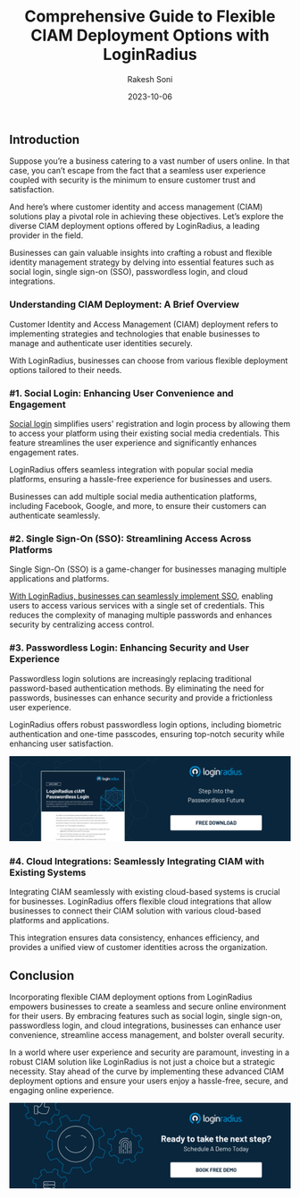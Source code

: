 ﻿---
title: "Comprehensive Guide to Flexible CIAM Deployment Options with LoginRadius"
date: "2023-10-06"
coverImage: "ciam-deployment.jpg"
tags: ["single sign-on","social login","passwordless login","ciam solutions"]
author: "Rakesh Soni"
description: "User experience and security are non-negotiable in the modern digital world. Dive into our guide on CIAM deployment options with LoginRadius, a leader in the CIAM landscape. Explore seamless features like social login, Single Sign-On (SSO), passwordless login, and cloud integrations. Elevate user engagement, streamline access control, and fortify online security. Discover the strategic necessity of investing in advanced CIAM solutions, ensuring your users enjoy a secure, hassle-free online experience."
metatitle: "Explore the Ease of CIAM Deployment with LoginRadius"
metadescription: "Learn how LoginRadius helps seamlessly execute CIAM deployment through social login, Single Sign-On, passwordless login, and more."
---
## Introduction

Suppose you’re a business catering to a vast number of users online. In that case, you can’t escape from the fact that a seamless user experience coupled with security is the minimum to ensure customer trust and satisfaction. 

And here’s where customer identity and access management (CIAM) solutions play a pivotal role in achieving these objectives. Let’s explore the diverse CIAM deployment options offered by LoginRadius, a leading provider in the field. 

Businesses can gain valuable insights into crafting a robust and flexible identity management strategy by delving into essential features such as social login, single sign-on (SSO), passwordless login, and cloud integrations.

### Understanding CIAM Deployment: A Brief Overview

Customer Identity and Access Management (CIAM) deployment refers to implementing strategies and technologies that enable businesses to manage and authenticate user identities securely. 

With LoginRadius, businesses can choose from various flexible deployment options tailored to their needs.

### #1. Social Login: Enhancing User Convenience and Engagement

[Social login](https://www.loginradius.com/social-login/) simplifies users' registration and login process by allowing them to access your platform using their existing social media credentials. This feature streamlines the user experience and significantly enhances engagement rates. 

LoginRadius offers seamless integration with popular social media platforms, ensuring a hassle-free experience for businesses and users.

Businesses can add multiple social media authentication platforms, including Facebook, Google, and more, to ensure their customers can authenticate seamlessly. 

### #2. Single Sign-On (SSO): Streamlining Access Across Platforms

Single Sign-On (SSO) is a game-changer for businesses managing multiple applications and platforms. 

[With LoginRadius, businesses can seamlessly implement SSO](https://www.loginradius.com/single-sign-on/), enabling users to access various services with a single set of credentials. This reduces the complexity of managing multiple passwords and enhances security by centralizing access control.

### #3. Passwordless Login: Enhancing Security and User Experience

Passwordless login solutions are increasingly replacing traditional password-based authentication methods. By eliminating the need for passwords, businesses can enhance security and provide a frictionless user experience. 

LoginRadius offers robust passwordless login options, including biometric authentication and one-time passcodes, ensuring top-notch security while enhancing user satisfaction.

[![DS-passwordless-login](DS-pswrdless-login.png)](https://www.loginradius.com/resource/loginradius-ciam-passwordless-login/)

### #4. Cloud Integrations: Seamlessly Integrating CIAM with Existing Systems

Integrating CIAM seamlessly with existing cloud-based systems is crucial for businesses. LoginRadius offers flexible cloud integrations that allow businesses to connect their CIAM solution with various cloud-based platforms and applications. 

This integration ensures data consistency, enhances efficiency, and provides a unified view of customer identities across the organization.

## Conclusion

Incorporating flexible CIAM deployment options from LoginRadius empowers businesses to create a seamless and secure online environment for their users. By embracing features such as social login, single sign-on, passwordless login, and cloud integrations, businesses can enhance user convenience, streamline access management, and bolster overall security.

In a world where user experience and security are paramount, investing in a robust CIAM solution like LoginRadius is not just a choice but a strategic necessity. Stay ahead of the curve by implementing these advanced CIAM deployment options and ensure your users enjoy a hassle-free, secure, and engaging online experience.

[![book-a-demo-loginradius](../../assets/book-a-demo-loginradius.png)](https://www.loginradius.com/book-a-demo/)